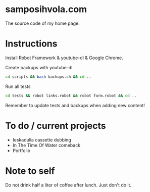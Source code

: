 # samposihvola.com

The source code of my home page. 

# Instructions

Install Robot Framework & youtube-dl & Google Chrome.

Create backups with youtube-dl

```bash
cd scripts && bash backups.sh && cd ..
```

Run all tests

```bash
cd tests && robot links.robot && robot form.robot && cd ..
```

Remember to update tests and backups when adding new content!

# To do / current projects

- Ieskadulla cassette dubbing
- In The Time Of Water comeback
- Portfolio

# Note to self

Do not drink half a liter of coffee after lunch. Just don't do it.
